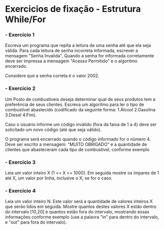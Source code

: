 # Exercicios de fixação - Estrutura While/For

### - Exercício 1
Escreva um programa que repita a leitura de uma senha até que ela seja válida.
Para cada leitura de senha incorreta informada, escrever a mensagem "Senha Invalida".
Quando a senha for informada corretamente deve ser impressa a mensagem "Acesso Permitido" e o algoritmo encerrado.

Considere que a senha correta é o valor 2002.

### - Exercício 2
Um Posto de combustíveis deseja determinar qual de seus produtos tem a preferência de seus clientes. Escreva
um algoritmo para ler o tipo de combustível abastecido (codificado da seguinte forma: 1.Álcool 2.Gasolina 3.Diesel
4.Fim).

Caso o usuário informe um código inválido (fora da faixa de 1 a 4) deve ser solicitado um novo código (até
que seja válido).

O programa será encerrado quando o código informado for o número 4. Deve ser escrito a
mensagem: "MUITO OBRIGADO" e a quantidade de clientes que abasteceram cada tipo de combustível, conforme
exemplo

### - Exercício 3
Leia um valor inteiro X (1 <= X <= 1000). Em seguida mostre os ímpares de 1 até X, um valor por linha, inclusive o
X, se for o caso.

### - Exercício 4
Leia um valor inteiro N. Este valor será a quantidade de valores inteiros X que serão lidos em seguida.
Mostre quantos destes valores X estão dentro do intervalo [10,20] e quantos estão fora do intervalo, mostrando
essas informações conforme exemplo (use a palavra "in" para dentro do intervalo, e "out" para fora do intervalo).